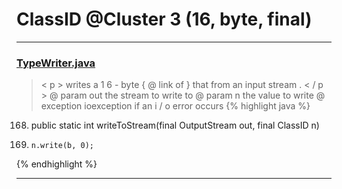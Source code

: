 # ClassID @Cluster 3 (16, byte, final)

***

### [TypeWriter.java](https://searchcode.com/codesearch/view/15642684/)
> < p > writes a 1 6 - byte { @ link of } that from an input stream . < / p > @ param out the stream to write to @ param n the value to write @ exception ioexception if an i / o error occurs 
{% highlight java %}
168. public static int writeToStream(final OutputStream out, final ClassID n)
172.     n.write(b, 0);
{% endhighlight %}

***

